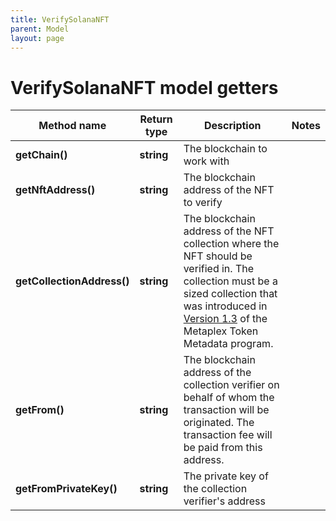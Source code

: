```yaml
---
title: VerifySolanaNFT
parent: Model
layout: page
---
```


# VerifySolanaNFT model getters

Method name | Return type | Description | Notes
------------ | ------------- | ------------- | -------------
**getChain()** | **string** | The blockchain to work with |
**getNftAddress()** | **string** | The blockchain address of the NFT to verify |
**getCollectionAddress()** | **string** | The blockchain address of the NFT collection where the NFT should be verified in. The collection must be a sized collection that was introduced in <a href="https://docs.metaplex.com/programs/token-metadata/changelog/v1.3" target="_blank">Version 1.3</a> of the Metaplex Token Metadata program. |
**getFrom()** | **string** | The blockchain address of the collection verifier on behalf of whom the transaction will be originated. The transaction fee will be paid from this address. |
**getFromPrivateKey()** | **string** | The private key of the collection verifier's address |

